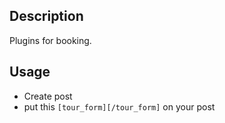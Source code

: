 ## Description
Plugins for booking.

## Usage
- Create post
- put this `[tour_form][/tour_form]` on your post
